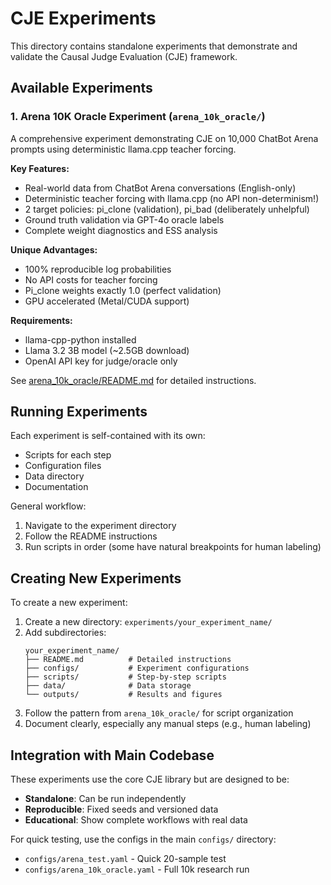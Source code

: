 # CJE Experiments

This directory contains standalone experiments that demonstrate and validate the Causal Judge Evaluation (CJE) framework.

## Available Experiments

### 1. Arena 10K Oracle Experiment (`arena_10k_oracle/`)

A comprehensive experiment demonstrating CJE on 10,000 ChatBot Arena prompts using deterministic llama.cpp teacher forcing.

**Key Features:**
- Real-world data from ChatBot Arena conversations (English-only)
- Deterministic teacher forcing with llama.cpp (no API non-determinism!)
- 2 target policies: pi_clone (validation), pi_bad (deliberately unhelpful)
- Ground truth validation via GPT-4o oracle labels
- Complete weight diagnostics and ESS analysis

**Unique Advantages:**
- 100% reproducible log probabilities
- No API costs for teacher forcing
- Pi_clone weights exactly 1.0 (perfect validation)
- GPU accelerated (Metal/CUDA support)

**Requirements:**
- llama-cpp-python installed
- Llama 3.2 3B model (~2.5GB download)
- OpenAI API key for judge/oracle only

See [arena_10k_oracle/README.md](arena_10k_oracle/README.md) for detailed instructions.

## Running Experiments

Each experiment is self-contained with its own:
- Scripts for each step
- Configuration files
- Data directory
- Documentation

General workflow:
1. Navigate to the experiment directory
2. Follow the README instructions
3. Run scripts in order (some have natural breakpoints for human labeling)

## Creating New Experiments

To create a new experiment:

1. Create a new directory: `experiments/your_experiment_name/`
2. Add subdirectories:
   ```
   your_experiment_name/
   ├── README.md          # Detailed instructions
   ├── configs/           # Experiment configurations
   ├── scripts/           # Step-by-step scripts
   ├── data/              # Data storage
   └── outputs/           # Results and figures
   ```
3. Follow the pattern from `arena_10k_oracle/` for script organization
4. Document clearly, especially any manual steps (e.g., human labeling)

## Integration with Main Codebase

These experiments use the core CJE library but are designed to be:
- **Standalone**: Can be run independently
- **Reproducible**: Fixed seeds and versioned data
- **Educational**: Show complete workflows with real data

For quick testing, use the configs in the main `configs/` directory:
- `configs/arena_test.yaml` - Quick 20-sample test
- `configs/arena_10k_oracle.yaml` - Full 10k research run